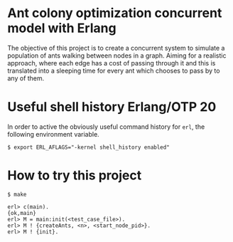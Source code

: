 # Ant colony optimization concurrent model with Erlang

The objective of this project is to create a concurrent system to simulate a
population of ants walking between nodes in a graph. Aiming for a realistic
approach, where each edge has a cost of passing through it and this is
translated into a sleeping time for every ant which chooses to pass by to any of
them.

# Useful shell history Erlang/OTP 20

In order to active the obviously useful command history for `erl`, the following
environment variable.

```console
$ export ERL_AFLAGS="-kernel shell_history enabled"
```

# How to try this project

```console
$ make

erl> c(main).
{ok,main}
erl> M = main:init(<test_case_file>).
erl> M ! {createAnts, <n>, <start_node_pid>}.
erl> M ! {init}.
```